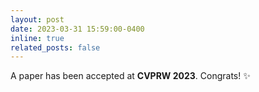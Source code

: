 ```yaml
---
layout: post
date: 2023-03-31 15:59:00-0400
inline: true
related_posts: false
---
```


A paper has been accepted at <b>CVPRW 2023</b>. Congrats! :sparkles:
